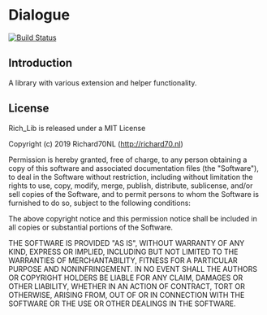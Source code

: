 # Dialogue

[![Build Status](https://travis-ci.org/Richard70NL/rich_lib.svg?branch=master)](https://travis-ci.org/Richard70NL/rich_lib)

## Introduction

A library with various extension and helper functionality.

## License

Rich_Lib is released under a MIT License

Copyright (c) 2019 Richard70NL (http://richard70.nl)

Permission is hereby granted, free of charge, to any person obtaining a copy of this software and associated documentation files (the "Software"), to deal in the Software without restriction, including without limitation the rights to use, copy, modify, merge, publish, distribute, sublicense, and/or sell copies of the Software, and to permit persons to whom the Software is furnished to do so, subject to the following conditions:

The above copyright notice and this permission notice shall be included in all copies or substantial portions of the Software.

THE SOFTWARE IS PROVIDED "AS IS", WITHOUT WARRANTY OF ANY KIND, EXPRESS OR IMPLIED, INCLUDING BUT NOT LIMITED TO THE WARRANTIES OF MERCHANTABILITY, FITNESS FOR A PARTICULAR PURPOSE AND NONINFRINGEMENT. IN NO EVENT SHALL THE AUTHORS OR COPYRIGHT HOLDERS BE LIABLE FOR ANY CLAIM, DAMAGES OR OTHER LIABILITY, WHETHER IN AN ACTION OF CONTRACT, TORT OR OTHERWISE, ARISING FROM, OUT OF OR IN CONNECTION WITH THE SOFTWARE OR THE USE OR OTHER DEALINGS IN THE SOFTWARE.
